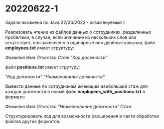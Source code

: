 # 20220622-1

Задачи экзамена по Java 22/06/2022 - экзаменуемый 1

Реализовать чтение из файлов данных о сотрудниках, разделенных пробелами, 
в случае, если значение из нескольких слов или отсутствует, оно заключено в одинарные или двойные кавычки, 
файл **employees.txt** имеет структуру:

_Фамилия Имя Отчество Стаж "Код должности"_

файл **positions.txt** имеет струтуру:

_"Код должности" "Наименование должности"_

Вывести данные по сотрудникам имеющим наибольший стаж для каждой должности в новый файл **employees_with_positions.txt** в формате:

_Фамилия Имя Отчество "Наименование должности" Стаж_

Структурировать код для возможности расширения в части обработки файлов других форматов.
